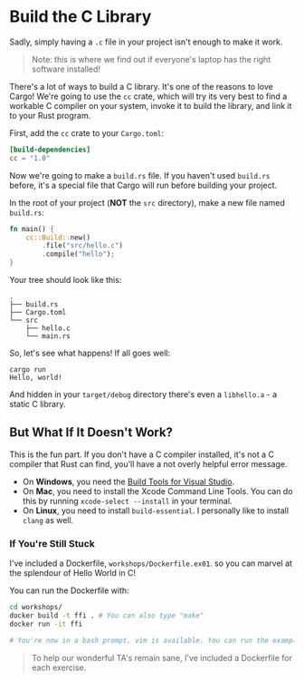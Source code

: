 # Build the C Library

Sadly, simply having a `.c` file in your project isn't enough to make it work.

> Note: this is where we find out if everyone's laptop has the right software installed!

There's a lot of ways to build a C library. It's one of the reasons to love Cargo!
We're going to use the `cc` crate, which will try its very best to find a workable
C compiler on your system, invoke it to build the library, and link it to your Rust
program.

First, add the `cc` crate to your `Cargo.toml`:

```toml
[build-dependencies]
cc = "1.0"
```

Now we're going to make a `build.rs` file. If you haven't used `build.rs` before,
it's a special file that Cargo will run before building your project.

In the root of your project (**NOT** the `src` directory), make a new file named `build.rs`:

```rust
fn main() {
    cc::Build::new()
        .file("src/hello.c")
        .compile("hello");
}
```

Your tree should look like this:

```
.
├── build.rs
├── Cargo.toml
└── src
    ├── hello.c
    └── main.rs
```

So, let's see what happens! If all goes well:

```
cargo run
Hello, world!
```

And hidden in your `target/debug` directory there's even a `libhello.a` - a static C library.

## But What If It Doesn't Work?

This is the fun part. If you don't have a C compiler installed, it's not a C
compiler that Rust can find, you'll have a not overly helpful error message.

* On **Windows**, you need the [Build Tools for Visual Studio](https://visualstudio.microsoft.com/downloads/).
* On **Mac**, you need to install the Xcode Command Line Tools. You can do this by running `xcode-select --install` in your terminal.
* On **Linux**, you need to install `build-essential`. I personally like to install `clang` as well.

### If You're Still Stuck

I've included a Dockerfile, `workshops/Dockerfile.ex01`.
so you can marvel at the splendour of Hello World in C!

You can run the Dockerfile with:

```bash
cd workshops/
docker build -t ffi . # You can also type "make"
docker run -it ffi

# You're now in a bash prompt. vim is available. You can run the examples in there.
```

> To help our wonderful TA's remain sane, I've included a Dockerfile for each exercise.
